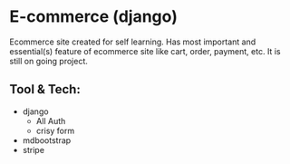 # E-commerce (django)

Ecommerce site created for self learning. Has most important and essential(s) feature of ecommerce site like cart, order, payment, etc.
It is still on going project.

## Tool & Tech:

- django
    - All Auth
    - crisy form
- mdbootstrap
- stripe
